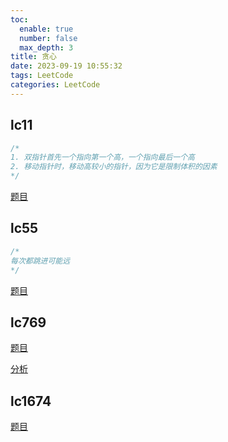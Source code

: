 ```yaml
---
toc:
  enable: true
  number: false
  max_depth: 3
title: 贪心
date: 2023-09-19 10:55:32
tags: LeetCode
categories: LeetCode
---
```


## lc11

```cpp
/*
1. 双指针首先一个指向第一个高，一个指向最后一个高
2. 移动指针时，移动高较小的指针，因为它是限制体积的因素
*/
```
[题目](https://leetcode.com/problems/container-with-most-water)

## lc55

```cpp
/*
每次都跳进可能远
*/
```

[题目](https://leetcode.com/problems/jump-game/)

## lc769

[题目](https://leetcode.com/problems/max-chunks-to-make-sorted/description/)

[分析](https://www.youtube.com/watch?v=twYLu4hEKnQ)

## lc1674

[题目](https://leetcode.com/problems/minimum-deletions-to-make-character-frequencies-unique/)